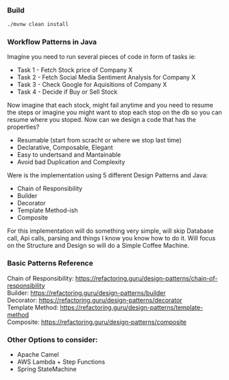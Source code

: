 ### Build 
```bash
./mvnw clean install 
```

### Workflow Patterns in Java

Imagine you need to run several pieces of code in form of tasks ie:
 * Task 1 - Fetch Stock price of Company X
 * Task 2 - Fetch Social Media Sentiment Analysis for Company X
 * Task 3 - Check Google for Aquisitions of Company X
 * Task 4 - Decide if Buy or Sell Stock

Now imagine that each stock, might fail anytime and you need to resume the steps
or imagine you might want to stop each stop on the db so you can resume where you
stoped. Now can we design a code that has the properties?
* Resumable (start from scracht or where we stop last time)
* Declarative, Composable, Elegant 
* Easy to undertsand and Mantainable
* Avoid bad Duplication and Complexity

Were is the implementation using 5 different Design Patterns and Java:
 * Chain of Responsibility
 * Builder
 * Decorator
 * Template Method-ish
 * Composite

For this implementation will do something very simple, will skip 
Database call, Api calls, parsing and things I know you know how to do it. 
Will focus on the Structure and Design so will do  a Simple Coffee Machine.

### Basic Patterns Reference

Chain of Responsibility: https://refactoring.guru/design-patterns/chain-of-responsibility <br/>
Builder: https://refactoring.guru/design-patterns/builder <br/>
Decorator: https://refactoring.guru/design-patterns/decorator <br/>
Template Method: https://refactoring.guru/design-patterns/template-method <br/>
Composite: https://refactoring.guru/design-patterns/composite <br/>

### Other Options to consider:

* Apache Camel
* AWS Lambda + Step Functions
* Spring StateMachine
